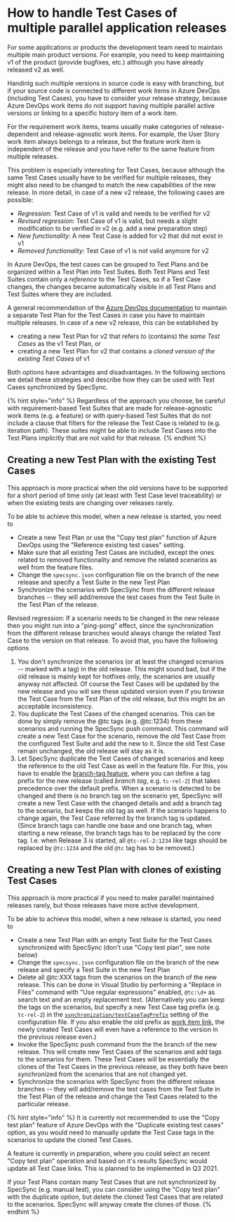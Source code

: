 # How to handle Test Cases of multiple parallel application releases

For some applications or products the development team need to maintain multiple main product versions. For example, you need to keep maintaining v1 of the product \(provide bugfixes, etc.\) although you have already released v2 as well.

Handinlg such multiple versions in source code is easy with branching, but if your source code is connected to different work items in Azure DevOps \(including Test Cases\), you have to consider your release strategy, because Azure DevOps work items do not support having multiple parallel active versions or linking to a specific history item of a work item.

For the requirement work items, teams usually make categories of release-dependent and release-agnostic work items. For example, the User Story work item always belongs to a release, but the feature work item is independent of the release and you have refer to the same feature from multiple releases. 

This problem is especially interesting for Test Cases, because although the same Test Cases usually have to be verified for multiple releases, they might also need to be changed to match the new capabilities of the new release. In more detail, in case of a new v2 release, the following cases are possible:

* _Regression:_ Test Case of v1 is valid and needs to be verified for v2
* _Revised regression:_ Test Case of v1 is valid, but needs a slight modification to be verified in v2 \(e.g. add a new preparation  step\)
* _New functionality:_ A new Test Case is added for v2 that did not exist in v1
* _Removed functionality:_ Test Case of v1 is not valid anymore for v2

In Azure DevOps, the test cases can be grouped to Test Plans and be organized within a Test Plan into Test Suites. Both Test Plans and Test Suites contain only a _reference_ to the Test Cases, so if a Test Case changes, the changes became automatically visible in all Test Plans and Test Suites where they are included.

A general recommendation of the [Azure DevOps documentation](https://docs.microsoft.com/en-us/azure/devops/test/create-a-test-plan?view=azure-devops) to maintain a separate Test Plan for the Test Cases in case you have to maintain multiple releases. In case of a new v2 release, this can be established by 

* creating a new Test Plan for v2 that refers to \(contains\) the _same Test Cases_ as the v1 Test Plan, or
* creating a new Test Plan for v2 that contains a _cloned version of the existing Test Cases_ of v1

Both options have advantages and disadvantages. In the following sections we detail these strategies and describe how they can be used with Test Cases synchronized by SpecSync.

{% hint style="info" %}
Regardless of the approach you choose, be careful with requirement-based Test Suites that are made for release-agnostic work items \(e.g. a feature\) or with query-based Test Suites that do not include a clause that filters for the release the Test Case is related to \(e.g. iteration path\). These suites might be able to include Test Cases into the Test Plans implicitly that are not valid for that release.
{% endhint %}

## Creating a new Test Plan with the existing Test Cases

This approach is more practical when the old versions have to be supported for a short period of time only \(at least with Test Case level traceability\) or when the existing tests are changing over releases rarely.

To be able to achieve this model, when a new release is started, you need to

* Create a new Test Plan or use the "Copy test plan" function of Azure DevOps using the "Reference existing test cases" setting.
* Make sure that all existing Test Cases are included, except the ones related to removed functionality and remove the related scenarios as well from the feature files.
* Change the `specsync.json` configuration file on the branch of the new release and specify a Test Suite in the new Test Plan
* Synchronize the scenarios with SpecSync from the different release branches -- they will add/remove the test cases from the Test Suite in the Test Plan of the release.

Revised regression: If a scenario needs to be changed in the new release then you might run into a "ping-pong" effect, since the synchronization from the different release branches would always change the related Test Case to the version on that release. To avoid that, you have the following options

1. You don't synchronize the scenarios \(or at least the changed scenarios -- marked with a tag\) in the old release. This might sound bad, but if the old release is mainly kept for hotfixes only, the scenarios are usually anyway not affected. Of course the Test Cases will be updated by the new release and you will see these updated version even if you browse the Test Case from the Test Plan of the old release, but this might be an acceptable inconsistency. 
2. You duplicate the Test Cases of the changed scenarios. This can be done by simply remove the @tc tags \(e.g. @tc:1234\) from these scenarios and running the SpecSync push command. This command will create a new Test Case for the scenario, remove the old Test Case from the configured Test Suite and add the new to it. Since the old Test Case remain unchanged, the old release will stay as it is. 
3. Let SpecSync duplicate the Test Cases of changed scenarios and keep the reference to the old Test Case as well in the feature file. For this, you have to enable the [branch-tag feature](../features/push-features/support-synchronizing-scenarios-from-a-branch.md), where you can define a tag prefix for the new release \(called _branch tag_, e.g. `tc-rel-2`\) that takes precedence over the default prefix. When a scenario is detected to be changed and there is no branch tag on the scenario yet, SpecSync will create a new Test Case with the changed details and add a branch tag to the scenario, but keeps the old tag as well. If the scenario happens to change again, the Test Case referred by the branch tag is updated. \(Since branch tags can handle one base and one branch tag, when starting a new release, the branch tags has to be replaced by the core tag. I.e. when Release 3 is started, all `@tc-rel-2:1234` like tags should be replaced by `@tc:1234` and the old `@tc` tag has to be removed.\)

## Creating a new Test Plan with clones of existing Test Cases

This approach is more practical if you need to make parallel maintained releases rarely, but those releases have more active development.

To be able to achieve this model, when a new release is started, you need to

* Create a new Test Plan with an empty Test Suite for the Test Cases synchronized with SpecSync \(don't use "Copy test plan", see note below\)
* Change the `specsync.json` configuration file on the branch of the new release and specify a Test Suite in the new Test Plan 
* Delete all @tc:XXX tags from the scenarios on the branch of the new release. This can be done in Visual Studio by performing a "Replace in Files" command with "Use regular expressions" enabled, `@tc:\d+` as search text and an empty replacement text. \(Alternatively you can keep the tags on the scenarios, but specify a new Test Case tag prefix \(e.g. `tc-rel-2`\) in the [`synchronization/testCaseTagPrefix`](../reference/configuration/configuration-synchronization/) setting of the configuration file. If you also enable the old prefix as [work item link](../features/common-synchronization-features/linking-work-items-with-tags.md), the newly created Test Cases will even have a reference to the version in the previous release even.\)
* Invoke the SpecSync push command from the the branch of the new release. This will create new Test Cases of the scenarios and add tags to the scenarios for them. These Test Cases will be essentially the clones of the Test Cases in the previous release, as they both have been synchronized from the scenarios that are not changed yet.
* Synchronize the scenarios with SpecSync from the different release branches -- they will add/remove the test cases from the Test Suite in the Test Plan of the release and change the Test Cases related to the particular release.

{% hint style="info" %}
It is currently not recommended to use the "Copy test plan" feature of Azure DevOps with the "Duplicate existing test cases" option, as you would need to manually update the Test Case tags in the scenarios to update the cloned Test Cases.

A feature is currently in preparation, where you could select an recent "Copy test plan" operation and based on it's results SpecSync would update all Test Case links. This is planned to be implemented in Q3 2021.

If your Test Plans contain many Test Cases that are not synchronized by SpecSync \(e.g. manual test\), you can consider using the "Copy test plan" with the duplicate option, but delete the cloned Test Cases that are related to the scenarios. SpecSync will anyway create the clones of those.
{% endhint %}





